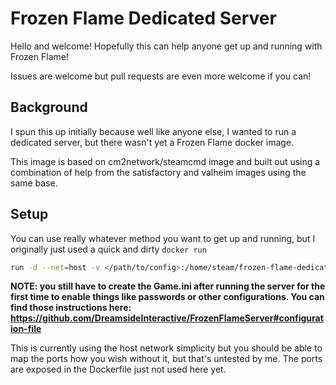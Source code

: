 # Frozen Flame Dedicated Server

Hello and welcome! Hopefully this can help anyone get up and running with Frozen Flame!

Issues are welcome but pull requests are even more welcome if you can!

## Background

I spun this up initially because well like anyone else, I wanted to run a dedicated server, but there wasn't yet a Frozen Flame docker image.

This image is based on cm2network/steamcmd image and built out using a combination of help from the satisfactory and valheim images using the same base.

## Setup

You can use really whatever method you want to get up and running, but I originally just used a quick and dirty `docker run`

```sh
run -d --net=host -v </path/to/config>:/home/steam/frozen-flame-dedicated/FrozenFlame/Saved --name=frozen-flame-dedicated ghcr.io/ragingdave/frozen-flame-docker:main 
```

**NOTE: you still have to create the Game.ini after running the server for the first time to enable things like passwords or other configurations. You can find those instructions here: https://github.com/DreamsideInteractive/FrozenFlameServer#configuration-file**


This is currently using the host network simplicity but you should be able to map the ports how you wish without it, but that's untested by me. The ports are exposed in the Dockerfile just not used here yet.
